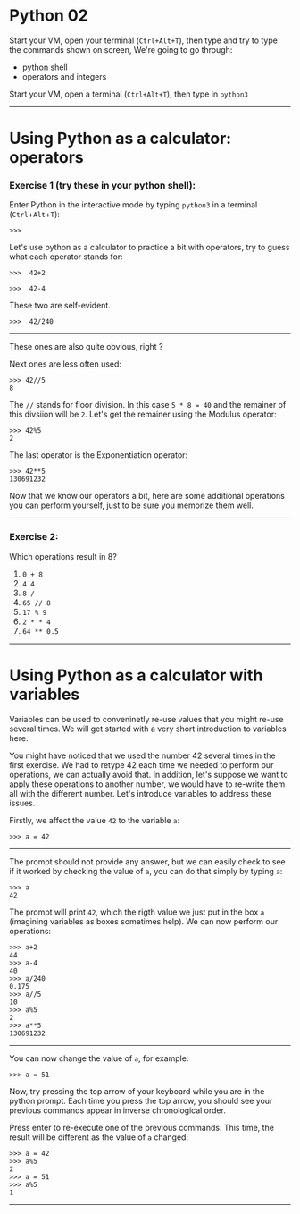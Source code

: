 <!-- $theme: default -->
<!-- footer: #python - 02  -->
<!-- $size: 16:9 -->
<!-- page_number: true -->

# Python 02

Start your VM, open your terminal (`Ctrl+Alt+T`), then type  and try to type the commands shown on screen, We're going to go through:

* python shell
* operators and integers

Start your VM, open a terminal (`Ctrl+Alt+T`), then type in `python3`

---

# Using Python as a calculator: operators

### Exercise 1 (try these in your python shell):

Enter Python in the interactive mode by typing `python3` in a terminal (`Ctrl`+`Alt`+`T`):

    >>>

Let's use python as a calculator to practice a bit with operators, try to guess what each operator stands for: 

    >>>  42+2

    >>>  42-4

These two are self-evident.

    >>>  42/240

---

These ones are also quite obvious, right ?

Next ones are less often used:

    >>> 42//5
    8

The `//` stands for floor division. In this case `5 * 8 = 40` and the remainer of this divsiion will be `2`. Let's get the remainer using the Modulus operator:

    >>> 42%5
    2

The last operator is the Exponentiation operator:

    >>> 42**5
    130691232

Now that we know our operators a bit, here are some additional operations you can perform yourself, just to be sure you memorize them well.


---

### Exercise 2:

Which operations result in 8?

1. `0 + 8`
2. `4 4`
3. `8 /`
4. `65 // 8`
5. `17 % 9`
6. `2 * * 4`
7. `64 ** 0.5`

---

# Using Python as a calculator with variables

Variables can be used to conveninetly re-use values that you might re-use several times. We will get started with a very short introduction to variables here.

You might have noticed that we used the number 42 several times in the first exercise. We had to retype 42 each time we needed to perform our operations, we can actually avoid that.
In addition, let's suppose we want to apply these operations to another number, we would have to re-write them all with the different number.
Let's introduce variables to address these issues.


Firstly, we affect the value `42` to the variable `a`:

    >>> a = 42

---

The prompt should not provide any answer, but we can easily check to see if it worked by checking the value of `a`, you can do that simply by typing `a`:

    >>> a
    42

The prompt will print `42`, which the rigth value we just put in the box `a` (imagining variables as boxes sometimes help).
We can now perform our operations:

    >>> a+2
    44
    >>> a-4
    40
    >>> a/240
    0.175
    >>> a//5
    10
    >>> a%5
    2
    >>> a**5
    130691232
    
<!-- *footer:  -->

---

You can now change the value of `a`, for example:

    >>> a = 51

Now, try pressing the top arrow of your keyboard while you are in the python prompt. Each time you press the top arrow, you should see your previous commands appear in inverse chronological order.

Press enter to re-execute one of the previous commands. This time, the result will be different as the value of `a` changed:

    >>> a = 42
    >>> a%5
    2
    >>> a = 51
    >>> a%5
    1

---
